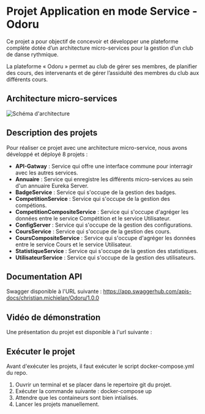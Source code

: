 # Projet Application en mode Service - Odoru

Ce projet a pour objectif de concevoir et développer une plateforme complète dotée d’un
architecture micro-services pour la gestion d’un club de danse rythmique.

La plateforme « Odoru » permet au club de gérer ses membres, de planifier des cours, des
intervenants et de gérer l’assiduité des membres du club aux différents cours.

## Architecture micro-services

![Schéma d'architecture](https://user-images.githubusercontent.com/48246043/169605387-334b67ad-07db-41d1-975b-8fb761e07112.png)

## Description des projets

Pour réaliser ce projet avec une architecture micro-service, nous avons développé et déployé 8 projets :
* __API-Gatway__ : Service qui offre une interface commune pour interragir avec les autres services.
* __Annuaire__ : Service qui enregistre les différents micro-services au sein d'un annuaire Eureka Server.
* __BadgeService__ : Service qui s'occupe de la gestion des badges.
* __CompetitionService__ : Service qui s'occupe de la gestion des compétions.
* __CompetitionCompositeService__ : Service qui s'occupe d'agréger les données entre le service Compétition et le service Utilisateur.
* __ConfigServer__ : Service qui s'occupe de la gestion des configurations.
* __CoursService__ : Service qui s'occupe de la gestion des cours.
* __CoursCompositeService__ : Service qui s'occupe d'agréger les données entre le service Cours et le service Utilisateur.
* __StatistiqueService__ : Service qui s'occupe de la gestion des statistiques.
* __UtilisateurService__ : Service qui s'occupe de la gestion des utilisateurs.

## Documentation API

Swagger disponible à l'URL suivante : https://app.swaggerhub.com/apis-docs/christian.michielan/Odoru/1.0.0 

## Vidéo de démonstration

Une présentation du projet est disponible à l'url suivante :

## Exécuter le projet

Avant d'exécuter les projets, il faut exécuter le script docker-compose.yml du repo.

1. Ouvrir un terminal et se placer dans le repertoire git du projet.
2. Exécuter la commande suivante : docker-compose up
3. Attendre que les containeurs sont bien intialisés.
4. Lancer les projets manuellement.
